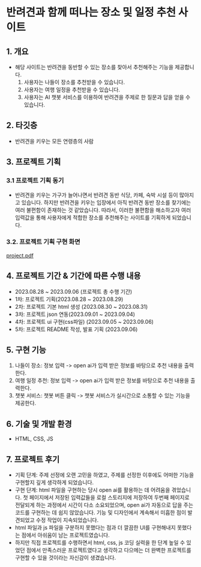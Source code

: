 # 반려견과 함께 떠나는 장소 및 일정 추천 사이트

## 1. 개요
- 해당 사이트는 반려견을 동반할 수 있는 장소를 찾아서 추천해주는 기능을 제공합니다.
  1) 사용자는 나들이 장소를 추천받을 수 있습니다.
  2) 사용자는 여행 일정을 추천받을 수 있습니다.
  3) 사용자는 AI 챗봇 서비스를 이용하여 반려견을 주제로 한 질문과 답을 얻을 수 있습니다.

## 2. 타깃층
- 반려견을 키우는 모든 연령층의 사람

## 3. 프로젝트 기획

### 3.1 프로젝트 기획 동기
- 반려견을 키우는 가구가 늘어나면서 반려견 동반 식당, 카페, 숙박 시설 등이 많아지고 있습니다.
  하지만 반려견을 키우는 입장에서 아직 반려견 동반 장소를 찾기에는 여러 불편함이 존재하는 것 같았습니다.
  따라서, 이러한 불편함을 해소하고자 여러 입력값을 통해 사용자에게 적합한 장소를 추천해주는 사이트를 기획하게 되었습니다.

### 3.2. 프로젝트 기획 구현 화면
[project.pdf](https://github.com/minsunsong/mini-project/files/12540496/project.pdf)

## 4. 프로젝트 기간 & 기간에 따른 수행 내용
- 2023.08.28 ~ 2023.09.06 (프로젝트 총 수행 기간)
- 1차: 프로젝트 기획(2023.08.28 ~ 2023.08.29)
- 2차: 프로젝트 기본 html 생성 (2023.08.30 ~ 2023.08.31)
- 3차: 프로젝트 json 연동(2023.09.01 ~ 2023.09.04)
- 4차: 프로젝트 ui 구현(css파일) (2023.09.05 ~ 2023.09.06)
- 5차: 프로젝트 README 작성, 발표 기획 (2023.09.06)

## 5. 구현 기능
  1) 나들이 장소: 정보 입력 -> open ai가 입력 받은 정보를 바탕으로 추천 내용을 출력한다.
  2) 여행 일정 추천: 정보 입력 -> open ai가 입력 받은 정보를 바탕으로 추천 내용을 출력한다.
  3) 챗봇 서비스: 챗봇 버튼 클릭 -> 챗봇 서비스가 실시간으로 소통할 수 있는 기능을 제공한다.

## 6. 기술 및 개발 환경
- HTML, CSS, JS


## 7. 프로젝트 후기
- 기획 단계: 주제 선정에 오랜 고민을 하였고, 주제를 선정한 이후에도 어떠한 기능을 구현할지 깊게 생각하게 되었습니다.
- 구현 단계: html 파일을 구현하는 당시 open ai를 활용하는 데 어려움을 겪었습니다. 첫 페이지에서 저장된 입력값들을 로컬 스토리지에 저장하여 두번째 페이지로 전달되게 하는 과정에서 시간이 다소 소요되었으며,
  open ai가 자동으로 답을 주는 코드를 구현하는 데 쉽지 않았습니다. 기능 및 디자인에서 계속해서 미흡한 점이 발견되었고 수정 작업이 지속되었습니다.
- html 파일과 js 파일을 구분하지 못했다는 점과 더 깔끔한 UI를 구현해내지 못했다는 점에서 아쉬움이 남는 프로젝트였습니다.
- 하지만 직접 프로젝트를 수행하면서 html, css, js 코딩 실력을 한 단계 높일 수 있었던 점에서 만족스러운 프로젝트였다고 생각하고 다으메는 더 완벽한 프로젝트를 구현할 수 있을 것이라는 자신감이 생겼습니다.


